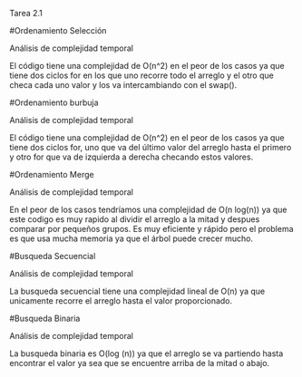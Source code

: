 Tarea 2.1

#Ordenamiento Selección

Análisis de complejidad temporal

El código tiene una complejidad de O(n^2) en el peor de los casos ya que tiene dos ciclos for en los que uno recorre todo el arreglo y el otro que
checa cada uno valor y los va intercambiando con el swap().

#Ordenamiento burbuja

Análisis de complejidad temporal

El código tiene una complejidad de O(n^2) en el peor de los casos ya que tiene dos ciclos for, uno que va del último valor del arreglo hasta el primero
y otro for que va de izquierda a derecha checando estos valores.

#Ordenamiento Merge

Análisis de complejidad temporal

En el peor de los casos tendríamos una complejidad de O(n log(n)) ya que este codigo es muy rapido al dividir el arreglo a la mitad y despues comparar por 
pequeños grupos. Es muy eficiente y rápido pero el problema es que usa mucha memoria ya que el árbol puede crecer mucho.

#Busqueda Secuencial

Análisis de complejidad temporal

La busqueda secuencial tiene una complejidad lineal de O(n) ya que unicamente recorre el arreglo hasta el valor proporcionado.

#Busqueda Binaria

Análisis de complejidad temporal

La busqueda binaria es O(log (n)) ya que el arreglo se va partiendo hasta encontrar el valor ya sea que se encuentre arriba de la mitad o abajo.

